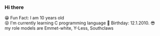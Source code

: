 ### Hi there
😁 Fun Fact: I am 10 years old<br>
😝 I'm currently learning C programming language
🥳 Birthday: 12.1.2010.
😎 my role models are Emmet-white, Y-Less, Southclaws
